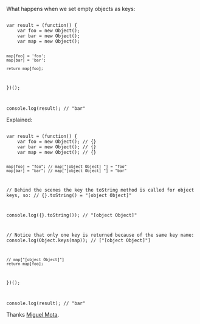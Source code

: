 What happens when we set empty objects as keys:

<code>
var result = (function() {
    var foo = new Object();
    var bar = new Object();
    var map = new Object();

    map[foo] = 'foo';
    map[bar] = 'bar';

    return map[foo];
})();

console.log(result); // "bar"
</code>

Explained:

<code>
var result = (function() {
    var foo = new Object(); // {}
    var bar = new Object(); // {}
    var map = new Object(); // {}

    map[foo] = "foo"; // map["[object Object] "] = "foo"
    map[bar] = "bar"; // map["[object Object] "] = "bar"

  // Behind the scenes the key the toString method is called for object keys, so:
  // {}.toString() = "[object Object]"

  console.log({}.toString()); // "[object Object]"

  // Notice that only one key is returned because of the same key name:
  console.log(Object.keys(map)); // ["[object Object]"]

    // map["[object Object]"]
    return map[foo];
})();

console.log(result); // "bar"
</code>

Thanks [Miguel Mota](http://www.miguelmota.com/).
